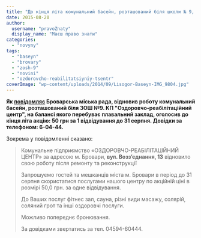 ```yaml
---
title: "До кінця літа комунальний басейн, розташований біля школи № 9, можна відвідати за 50 грн"
date: 2015-08-20
author: 
  username: "pravoZnaty"
  display_name: "Маєш право знати"
categories: 
  - "novyny"
tags: 
  - "baseyn"
  - "brovary"
  - "zosh-9"
  - "novini"
  - "ozdorovcho-reabilitatsiyniy-tsentr"
coverImage: "wp-content/uploads/2014/09/Lisogor-Baseyn-IMG_9804.jpg"
---
```


**Як [повідомляє](https://www.facebook.com/permalink.php?story_fbid=921671911238988&id=512442738828576) Броварська міська рада, відновив роботу комунальний басейн, розташований біля ЗОШ №9. КП "Оздоровчо-реабілітаційний центр", на балансі якого перебуває плавальний заклад, оголосив до кінця літа акцію: 50 грн за 1 відвідування до 31 серпня. Довідки за телефоном: 6-04-44.**

Зокрема у повідомленні сказано:

> Комунальне підприємство «ОЗДОРОВЧО-РЕАБІЛІТАЦІЙНИЙ ЦЕНТР» за адресою м. Бровари, **вул. Возз’єднання, 13** відновило свою роботу після ремонту та реконструкції
> 
> Запрошуємо гостей та мешканців міста м. Бровари в період до 31 серпня скористатися послугами нашого центру по акційній ціні в розмірі 50,0 грн. за одне відвідування.
> 
> До Ваших послуг фітнес зал, сауна, різні види масажу, солярій, соляний грот та інші оздоровчі послуги.
> 
> Можливо попереднє бронювання.
> 
> За довідками звертатись за тел. 04594-60444.
